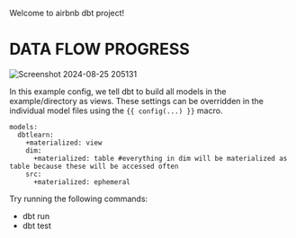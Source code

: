 Welcome to airbnb dbt project!

# DATA FLOW PROGRESS
     
![Screenshot 2024-08-25 205131](https://github.com/user-attachments/assets/99253979-eaf3-458e-9153-734e4e8b980d)

In this example config, we tell dbt to build all models in the example/directory as views. 
These settings can be overridden in the individual model files using the `{{ config(...) }}` macro.

```
models:
  dbtlearn:
    +materialized: view
    dim:
      +materialized: table #everything in dim will be materialized as table because these will be accessed often
    src:
      +materialized: ephemeral  
```

Try running the following commands:
- dbt run
- dbt test

